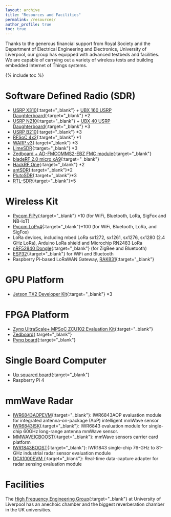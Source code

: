 ```yaml
---
layout: archive
title: "Resources and Facilities"
permalink: /resources/
author_profile: true
toc: true
---
```


Thanks to the generous financial support from Royal Society and the Department of Electrical Engineering and Electronics, University of Liverpool, our group has  equipped with advanced testbeds and facilities. We are capable of carrying out a variety of wireless tests and building embedded Internet of Things systems.

{% include toc %}



# Software Defined Radio (SDR)
* [USRP X310](https://www.ettus.com/all-products/x310-kit/){:target="_blank"} + [UBX 160 USRP Daughterboard](https://www.ettus.com/all-products/ubx160/){:target="_blank"} *2
* [USRP N210](https://www.ettus.com/all-products/un210-kit/){:target="_blank"} + [UBX 40 USRP Daughterboard](https://www.ettus.com/all-products/ubx40/){:target="_blank"} *3
* [USRP B210](https://www.ettus.com/all-products/ub210-kit/){:target="_blank"} *3
* [RFSoC 4x2](https://www.rfsoc-pynq.io/rfsoc_4x2_overview.html){:target="_blank"} *1
* [WARP v3](https://www.warpproject.org/trac){:target="_blank"} *3
* [LimeSDR](https://www.crowdsupply.com/lime-micro/limesdr){:target="_blank"} *3
* [Zedboard + AD-FMCOMMS2-EBZ FMC module](http://zedboard.org/product/zedboard-sdr-ii-evaluation-kit){:target="_blank"}
* [bladeRF 2.0 micro xA9](https://www.nuand.com/product/bladeRF-xA9/){:target="_blank"}
* [HackRF One](https://greatscottgadgets.com/hackrf/one/){:target="_blank"} *2
* [antSDR](https://www.crowdsupply.com/microphase-technology/antsdr-e200){:target="_blank"}*2
* [PlutoSDR](https://www.analog.com/en/design-center/evaluation-hardware-and-software/evaluation-boards-kits/adalm-pluto.html){:target="_blank"}*3
* [RTL-SDR](https://www.rtl-sdr.com/about-rtl-sdr/){:target="_blank"}*5


# Wireless Kit
* [Pycom FiPy](https://pycom.io/product/fipy/){:target="_blank"} *10 (for WiFi, Bluetooth, LoRa, SigFox and NB-IoT)
* [Pycom LoPy4](https://pycom.io/product/lopy4/){:target="_blank"}*100 (for WiFi, Bluetooth, LoRa, and SigFox)
* LoRa devices, including mbed LoRa sx1272, sx1261, sx1276, sx1280 (2.4 GHz LoRa), Arduino LoRa shield and Microchip RN2483 LoRa
* [nRF52840 Dongle](https://www.nordicsemi.com/Products/Development-hardware/nRF52840-Dongle){:target="_blank"}  (for ZigBee and Bluetooth)
* [ESP32](https://www.espressif.com/en/products/socs/esp32){:target="_blank"} for WiFi and Bluetooth
* Raspberry Pi-based LoRaWAN Gateway, [RAK831](https://www.thethingsnetwork.org/docs/gateways/rak831/){:target="_blank"}


# GPU Platform
* [Jetson TX2 Developer Kit](https://developer.nvidia.com/embedded/jetson-tx2-developer-kit){:target="_blank"} *3

# FPGA Platform
* [Zynq UltraScale+ MPSoC ZCU102 Evaluation Kit](https://www.xilinx.com/products/boards-and-kits/ek-u1-zcu102-g.html){:target="_blank"}
* [Zedboard](http://zedboard.org/product/zedboard){:target="_blank"}
* [Pynq board](http://www.pynq.io/){:target="_blank"}

# Single Board Computer
* [Up squared board](https://up-board.org/upsquared/specifications/){:target="_blank"}
* Raspberry Pi 4

# mmWave Radar
* [IWR6843AOPEVM](https://www.ti.com/tool/IWR6843AOPEVM){:target="_blank"}: IWR6843AOP evaluation module for integrated antenna-on-package (AoP) intelligent mmWave sensor
* [IWR6843ISK](https://www.ti.com/tool/IWR6843ISK){:target="_blank"}: IWR6843 evaluation module for single-chip 60GHz long-range antenna mmWave sensor.
* [MMWAVEICBOOST](https://www.ti.com/tool/MMWAVEICBOOST){:target="_blank"}: mmWave sensors carrier card platform
* [IWR1843BOOST](https://www.ti.com/tool/IWR1843BOOST){:target="_blank"}: IWR1843 single-chip 76-GHz to 81-GHz industrial radar sensor evaluation module
* [DCA1000EVM
](https://www.ti.com/tool/DCA1000EVM){:target="_blank"}: Real-time data-capture adapter for radar sensing evaluation module


# Facilities
The [High Frequency Engineering Group](https://www.liverpool.ac.uk/electrical-engineering-and-electronics/research/networks-and-communications/high-frequency-engineering/){:target="_blank"} at University of Liverpool has an anechoic chamber and the biggest reverberation chamber in the UK universities.
